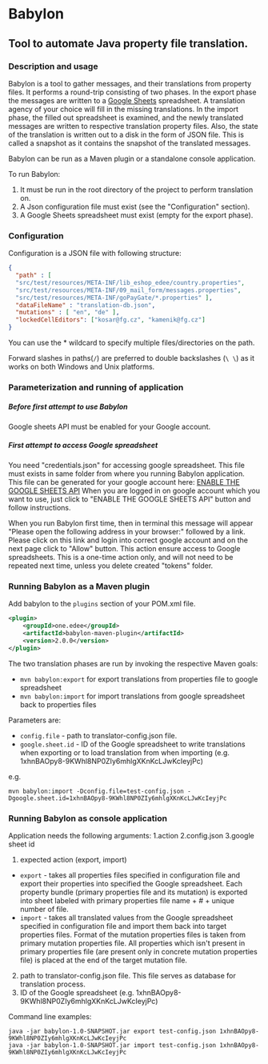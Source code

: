 # Babylon

## Tool to automate Java property file translation.

### Description and usage

Babylon is a tool to gather messages, and their translations from property files. It performs a round-trip consisting of 
two phases. In the export phase the messages are written to a [Google Sheets](https://www.google.com/sheets/about/) spreadsheet. 
A translation agency of your choice will fill in the missing translations. In the import phase, the filled out spreadsheet 
is examined, and the newly translated messages are written to respective translation property files. Also, the state 
of the translation is written out to a disk in the form of JSON file. This is called a snapshot as it contains 
the snapshot of the translated messages.

Babylon can be run as a Maven plugin or a standalone console application. 

To run Babylon:

1. It must be run in the root directory of the project to perform translation on.
2. A Json configuration file must exist (see the "Configuration" section).
3. A Google Sheets spreadsheet must exist (empty for the export phase).

### Configuration
Configuration is a JSON file with following structure: 

```json
{
  "path" : [ 
  "src/test/resources/META-INF/lib_eshop_edee/country.properties",
  "src/test/resources/META-INF/09_mail_form/messages.properties",
  "src/test/resources/META-INF/goPayGate/*.properties" ],
  "dataFileName" : "translation-db.json",
  "mutations" : [ "en", "de" ],
  "lockedCellEditors": ["kosar@fg.cz", "kamenik@fg.cz"]
}
```

You can use the * wildcard to specify multiple files/directories on the path.

Forward slashes in paths(`/`) are preferred to double backslashes (`\ \`) as it works on both Windows and Unix platforms.

### Parameterization and running of application

##### **Before first attempt to use Babylon**

Google sheets API must be enabled for your Google account.

##### **First attempt to access Google spreadsheet**

You need "credentials.json" for accessing google spreadsheet.
This file must exists in same folder from where you running Babylon application. This file can be generated for your google account here:
[ENABLE THE GOOGLE SHEETS API](https://developers.google.com/sheets/api/quickstart/java) When you are logged in
on google account which you want to use, just click to "ENABLE THE GOOGLE SHEETS API" button and follow instructions.

When you run Babylon first time, then in terminal this message will appear "Please open the following address in your browser:" 
followed by a link. Please click on this link and login into correct google account and on the next page click to "Allow" button. 
This action ensure access to Google spreadsheets. This is a one-time action only, and will not need to be repeated next time, 
unless you delete created "tokens" folder.

### Running Babylon as a Maven plugin

Add babylon to the `plugins` section of your POM.xml file.

```xml
<plugin>
    <groupId>one.edee</groupId>
    <artifactId>babylon-maven-plugin</artifactId>
    <version>2.0.0</version>
</plugin>
```

The two translation phases are run by invoking the respective Maven goals:
- `mvn babylon:export` for export translations from properties file to google spreadsheet
- `mvn babylon:import` for import translations from google spreadsheet back to properties files

Parameters are:

- `config.file` - path to translator-config.json file.
- `google.sheet.id` - ID of the Google spreadsheet to write translations when exporting
  or to load translation from when importing (e.g. 1xhnBAOpy8-9KWhl8NP0ZIy6mhlgXKnKcLJwKcIeyjPc)

e.g.

``` 
mvn babylon:import -Dconfig.file=test-config.json -Dgoogle.sheet.id=1xhnBAOpy8-9KWhl8NP0ZIy6mhlgXKnKcLJwKcIeyjPc
```

### Running Babylon as console application

Application needs the following arguments: 1.action 2.config.json 3.google sheet id

1. expected action (export, import)
* `export` - takes all properties files specified in configuration file and export their properties into specified the Google spreadsheet. Each property 
  bundle (primary properties file and its mutation) is exported into sheet labeled with primary properties file name + # + unique number of file.
* `import` - takes all translated values from the Google spreadsheet specified in configuration file and import them back into target properties files. 
  Format of the mutation properties files is taken from primary mutation properties file. All properties which isn't present in primary 
  properties file (are present only in concrete mutation properties file) is placed at the end of the target mutation file.
2. path to translator-config.json file. This file serves as database for translation process.
3. ID of the Google spreadsheet (e.g. 1xhnBAOpy8-9KWhl8NP0ZIy6mhlgXKnKcLJwKcIeyjPc) 

Command line examples:

``` shell
java -jar babylon-1.0-SNAPSHOT.jar export test-config.json 1xhnBAOpy8-9KWhl8NP0ZIy6mhlgXKnKcLJwKcIeyjPc 
java -jar babylon-1.0-SNAPSHOT.jar import test-config.json 1xhnBAOpy8-9KWhl8NP0ZIy6mhlgXKnKcLJwKcIeyjPc
```
